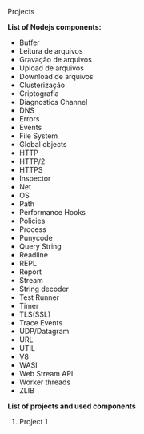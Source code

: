 Projects

**List of Nodejs components:**

- Buffer
- Leitura de arquivos
- Gravação de arquivos
- Upload de arquivos
- Download de arquivos
- Clusterização
- Criptografia
- Diagnostics Channel
- DNS
- Errors
- Events
- File System
- Global objects
- HTTP
- HTTP/2
- HTTPS
- Inspector
- Net
- OS
- Path
- Performance Hooks
- Policies
- Process
- Punycode
- Query String
- Readline
- REPL
- Report
- Stream
- String decoder
- Test Runner
- Timer
- TLS(SSL)
- Trace Events
- UDP/Datagram
- URL
- UTIL
- V8
- WASI
- Web Stream API
- Worker threads
- ZLIB

**List of projects and used components**

1. Project 1

